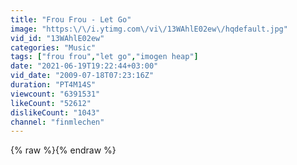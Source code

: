 ```yaml
---
title: "Frou Frou - Let Go"
image: "https:\/\/i.ytimg.com\/vi\/13WAhlE02ew\/hqdefault.jpg"
vid_id: "13WAhlE02ew"
categories: "Music"
tags: ["frou frou","let go","imogen heap"]
date: "2021-06-19T19:22:44+03:00"
vid_date: "2009-07-18T07:23:16Z"
duration: "PT4M14S"
viewcount: "6391531"
likeCount: "52612"
dislikeCount: "1043"
channel: "finmlechen"
---
```

{% raw %}{% endraw %}
